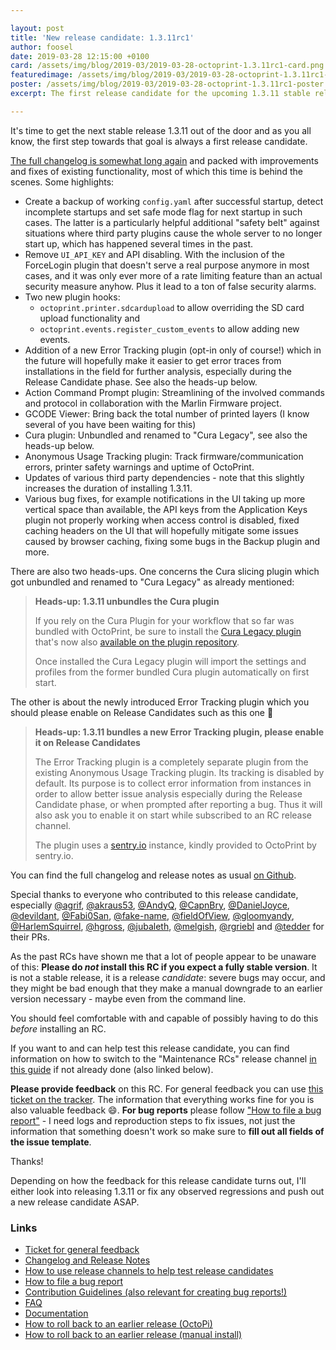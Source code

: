 ```yaml
---

layout: post
title: 'New release candidate: 1.3.11rc1'
author: foosel
date: 2019-03-28 12:15:00 +0100
card: /assets/img/blog/2019-03/2019-03-28-octoprint-1.3.11rc1-card.png
featuredimage: /assets/img/blog/2019-03/2019-03-28-octoprint-1.3.11rc1-card.png
poster: /assets/img/blog/2019-03/2019-03-28-octoprint-1.3.11rc1-poster.png
excerpt: The first release candidate for the upcoming 1.3.11 stable release.

---
```


It's time to get the next stable release 1.3.11 out of the door and as you all know, the first step towards that goal 
is always a first release candidate. 

[The full changelog is somewhat long again](https://github.com/foosel/OctoPrint/releases/tag/1.3.11rc1) and packed with 
improvements and fixes of existing functionality, most of which this time is behind the scenes. Some highlights:

  * Create a backup of working `config.yaml` after successful startup, detect incomplete startups and set safe mode flag 
    for next startup in such cases. The latter is a particularly helpful additional "safety belt" against situations 
    where third party plugins cause the whole server to no longer start up, which has happened several times in the past.
  * Remove `UI_API_KEY` and API disabling. With the inclusion of the ForceLogin plugin that doesn't serve a real 
    purpose anymore in most cases, and it was only ever more of a rate limiting feature than an actual security measure 
    anyhow. Plus it lead to a ton of false security alarms.
  * Two new plugin hooks:
    * `octoprint.printer.sdcardupload` to allow overriding the SD card upload functionality and
    * `octoprint.events.register_custom_events` to allow adding new events.
  * Addition of a new Error Tracking plugin (opt-in only of course!) which in the future will hopefully make it easier to get error traces
    from installations in the field for further analysis, especially during the Release Candidate phase. See also the
    heads-up below.
  * Action Command Prompt plugin: Streamlining of the involved commands and protocol in collaboration with the Marlin Firmware
    project.
  * GCODE Viewer: Bring back the total number of printed layers (I know several of you have been waiting for this)
  * Cura plugin: Unbundled and renamed to "Cura Legacy", see also the heads-up below.
  * Anonymous Usage Tracking plugin: Track firmware/communication errors, printer safety warnings and uptime of OctoPrint.
  * Updates of various third party dependencies - note that this slightly increases the duration of installing 1.3.11.
  * Various bug fixes, for example notifications in the UI taking up more vertical space than available, the API keys from
    the Application Keys plugin not properly working when access control is disabled, fixed caching headers on the UI that will hopefully mitigate
    some issues caused by browser caching, fixing some bugs in the Backup plugin and more.

There are also two heads-ups. One concerns the Cura slicing plugin which got unbundled and renamed to "Cura Legacy" as
already mentioned:

> **Heads-up: 1.3.11 unbundles the Cura plugin**
> 
> If you rely on the Cura Plugin for your workflow that so far was bundled with OctoPrint, be sure to install the [Cura Legacy plugin](https://github.com/OctoPrint/OctoPrint-CuraLegacy) that's now also [available on the plugin repository](https://plugins.octoprint.org/plugins/curalegacy/).
> 
> Once installed the Cura Legacy plugin will import the settings and profiles from the former bundled Cura plugin automatically on first start.

The other is about the newly introduced Error Tracking plugin which you should please enable on Release Candidates such
as this one 🙂

> **Heads-up: 1.3.11 bundles a new Error Tracking plugin, please enable it on Release Candidates**
> 
> The Error Tracking plugin is a completely separate plugin from the existing Anonymous Usage Tracking plugin. Its tracking is disabled by default. Its purpose is to collect error information from instances in order to allow better issue analysis especially during the Release Candidate phase, or when prompted after reporting a bug. Thus it will also ask you to enable it on start while subscribed to an RC release channel. 
> 
> The plugin uses a [sentry.io](https://sentry.io) instance, kindly provided to OctoPrint by sentry.io.
 
You can find the full changelog and release notes as usual [on Github](https://github.com/foosel/OctoPrint/releases/tag/1.3.11rc1).

Special thanks to everyone who contributed to this release candidate, especially [@agrif](https://github.com/agrif), [@akraus53](https://github.com/akraus53), [@AndyQ](https://github.com/AndyQ), [@CapnBry](https://github.com/CapnBry), [@DanielJoyce](https://github.com/DanielJoyce), [@devildant](https://github.com/devildant), [@Fabi0San](https://github.com/Fabi0San), [@fake-name](https://github.com/fake-name), [@fieldOfView](https://github.com/fieldOfView), [@gloomyandy](https://github.com/gloomyandy), [@HarlemSquirrel](https://github.com/HarlemSquirrel), [@hgross](https://github.com/hgross), [@jubaleth](https://github.com/foosel/OctoPrint/commits?author=jubaleth), [@melgish](https://github.com/melgish), [@rgriebl](https://github.com/rgriebl) and [@tedder](https://github.com/tedder) for their PRs.

As the past RCs have shown me that a lot of people appear to be unaware of this: **Please do *not* install this RC if you 
expect a fully stable version**. It is not a stable release, it is a release *candidate*: severe bugs may occur, and 
they might be bad enough that they make a manual downgrade to an earlier version necessary - maybe even from the command line. 

You should feel comfortable with and capable of possibly having to do this *before* installing an RC.

If you want to and can help test this release candidate, you can find information on how to switch to the 
"Maintenance RCs" release channel [in this guide](https://community.octoprint.org/t/how-to-use-the-release-channels-to-help-test-release-candidates/402)
if not already done (also linked below).

**Please provide feedback** on this RC. For general feedback you can use 
[this ticket on the tracker](https://github.com/foosel/OctoPrint/issues/3087).
The information that everything works fine for you is also valuable feedback 😄. **For bug reports** please follow
["How to file a bug report"](https://github.com/foosel/OctoPrint/blob/master/CONTRIBUTING.md#how-to-file-a-bug-report) - 
I need logs and reproduction steps to fix issues, not just the information that something doesn't work so make sure to
**fill out all fields of the issue template**.

Thanks!

Depending on how the feedback for this release candidate turns out, I'll either look into releasing 1.3.11 or fix any 
observed regressions and push out a new release candidate ASAP.

### Links

  * [Ticket for general feedback](https://github.com/foosel/OctoPrint/issues/3087)
  * [Changelog and Release Notes](https://github.com/foosel/OctoPrint/releases/tag/1.3.11rc1)
  * [How to use release channels to help test release candidates](https://community.octoprint.org/t/how-to-use-the-release-channels-to-help-test-release-candidates/402)
  * [How to file a bug report](https://github.com/foosel/OctoPrint/blob/master/CONTRIBUTING.md#how-to-file-a-bug-report)
  * [Contribution Guidelines (also relevant for creating bug reports!)](https://github.com/foosel/OctoPrint/blob/master/CONTRIBUTING.md)
  * [FAQ](https://faq.octoprint.org)
  * [Documentation](http://docs.octoprint.org/)
  * [How to roll back to an earlier release (OctoPi)](https://community.octoprint.org/t/how-can-i-revert-to-an-older-version-of-the-octoprint-installation-on-my-octopi-image/205)
  * [How to roll back to an earlier release (manual install)](https://community.octoprint.org/t/how-can-i-roll-back-to-an-earlier-version-after-an-update/234)
